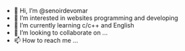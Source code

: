 - 👋 Hi, I’m @senoirdevomar
- 👀 I’m interested in websites programming and developing 
- 🌱 I’m currently learning c/c++ and English 
- 💞️ I’m looking to collaborate on ...
- 📫 How to reach me ...

<!---
senoirdevomar/senoirdevomar is a ✨ special ✨ repository because its `README.md` (this file) appears on your GitHub profile.
You can click the Preview link to take a look at your changes.
--->
